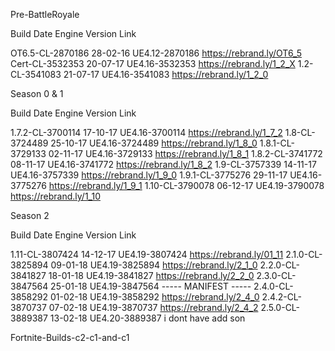 Pre-BattleRoyale

Build	Date	Engine Version	Link

OT6.5-CL-2870186	28-02-16	UE4.12-2870186	https://rebrand.ly/OT6_5
Cert-CL-3532353	20-07-17	UE4.16-3532353	https://rebrand.ly/1_2_X
1.2-CL-3541083	21-07-17	UE4.16-3541083	https://rebrand.ly/1_2_0

Season 0 & 1

Build	Date	Engine Version	Link

1.7.2-CL-3700114	17-10-17	UE4.16-3700114	https://rebrand.ly/1_7_2
1.8-CL-3724489	25-10-17	UE4.16-3724489	https://rebrand.ly/1_8_0
1.8.1-CL-3729133	02-11-17	UE4.16-3729133	https://rebrand.ly/1_8_1
1.8.2-CL-3741772	08-11-17	UE4.16-3741772	https://rebrand.ly/1_8_2
1.9-CL-3757339	14-11-17	UE4.16-3757339	https://rebrand.ly/1_9_0
1.9.1-CL-3775276	29-11-17	UE4.16-3775276	https://rebrand.ly/1_9_1
1.10-CL-3790078	06-12-17	UE4.19-3790078	https://rebrand.ly/1_10

Season 2

Build	Date	Engine Version	Link

1.11-CL-3807424	14-12-17	UE4.19-3807424	https://rebrand.ly/01_11
2.1.0-CL-3825894	09-01-18	UE4.19-3825894	https://rebrand.ly/2_1_0
2.2.0-CL-3841827	18-01-18	UE4.19-3841827	https://rebrand.ly/2_2_0
2.3.0-CL-3847564	25-01-18	UE4.19-3847564	----- MANIFEST -----
2.4.0-CL-3858292	01-02-18	UE4.19-3858292	https://rebrand.ly/2_4_0
2.4.2-CL-3870737	07-02-18	UE4.19-3870737	https://rebrand.ly/2_4_2
2.5.0-CL-3889387	13-02-18	UE4.20-3889387	i dont have add son































Fortnite-Builds-c2-c1-and-c1

